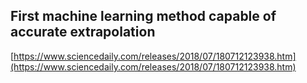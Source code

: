 ## First machine learning method capable of accurate extrapolation
  
  [https://www.sciencedaily.com/releases/2018/07/180712123938.htm](https://www.sciencedaily.com/releases/2018/07/180712123938.htm)